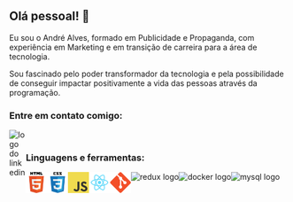## Olá pessoal! 👋

Eu sou o André Alves, formado em Publicidade e Propaganda, com experiência em Marketing e em transição de carreira para a área de tecnologia.

Sou fascinado pelo poder transformador da tecnologia e pela possibilidade de conseguir impactar positivamente a vida das pessoas através da programação.

<h3>Entre em contato comigo:</h3>

<a href="https://www.linkedin.com/in/andreluialves/">
  <img align="left" alt="logo do linkedin" width="30px" src="https://raw.githubusercontent.com/peterthehan/peterthehan/master/assets/linkedin.svg" />
</a>
</br>
<h3>Linguagens e ferramentas:</h3>
<img align="left" height="38" alt="HTML5 logo" src="https://raw.githubusercontent.com/github/explore/80688e429a7d4ef2fca1e82350fe8e3517d3494d/topics/html/html.png" style="max-width: 100%;">
<img align="left" height="38" alt="css logo" src="https://raw.githubusercontent.com/github/explore/80688e429a7d4ef2fca1e82350fe8e3517d3494d/topics/css/css.png" style="max-width: 100%;">
<img align="left" height="38" alt="javaScript logo" src="https://raw.githubusercontent.com/github/explore/80688e429a7d4ef2fca1e82350fe8e3517d3494d/topics/javascript/javascript.png" style="max-width: 100%;">
<img align="left" height="38" alt="react logo" src="https://raw.githubusercontent.com/github/explore/80688e429a7d4ef2fca1e82350fe8e3517d3494d/topics/react/react.png" style="max-width: 100%;">
<img align="left" height="38" alt="git logo" src="https://raw.githubusercontent.com/devicons/devicon/master/icons/git/git-original.svg" style="max-width: 100%;">
<img align="left" height="38" alt="redux logo" src="https://camo.githubusercontent.com/2b6b50702c658cdfcf440cef1eb88c7e0e5a16ce0eb6ab8bc933da7697c12213/68747470733a2f2f63646e2e6a7364656c6976722e6e65742f67682f64657669636f6e732f64657669636f6e2f69636f6e732f72656475782f72656475782d6f726967696e616c2e737667" style="max-width: 100%;">
<img align="left" height="38" alt="docker logo" src="https://camo.githubusercontent.com/fc836983ed18b80caef906c8f1593bcfd4f5c8c587f51a911b1cb4d657a9588b/68747470733a2f2f63646e2e6a7364656c6976722e6e65742f67682f64657669636f6e732f64657669636f6e2f69636f6e732f646f636b65722f646f636b65722d6f726967696e616c2d776f72646d61726b2e737667" style="max-width: 100%;">
<img align="left" height="38" alt="mysql logo" src="https://camo.githubusercontent.com/2582ec2237a3a1fbd34e9b57332b72be27a7facb32abe7c2335e5f86e5f457a8/68747470733a2f2f63646e2e6a7364656c6976722e6e65742f67682f64657669636f6e732f64657669636f6e2f69636f6e732f6d7973716c2f6d7973716c2d6f726967696e616c2e737667" style="max-width: 100%;">

<!--
**andreluialves/andreluialves** is a ✨ _special_ ✨ repository because its `README.md` (this file) appears on your GitHub profile.

Here are some ideas to get you started:

- 🔭 I’m currently working on ...
- 🌱 I’m currently learning ...
- 👯 I’m looking to collaborate on ...
- 🤔 I’m looking for help with ...
- 💬 Ask me about ...
- 📫 How to reach me: ...
- 😄 Pronouns: ...
- ⚡ Fun fact: ...
-->
